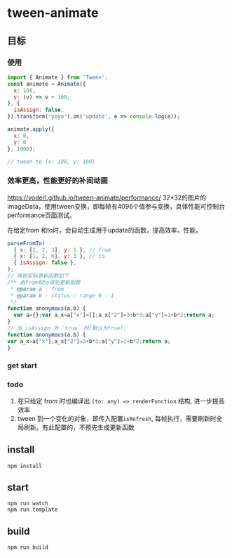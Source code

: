 # tween-animate

## 目标

### 使用
```js
import { Animate } from 'Tween';
const animate = Animate({
  x: 100,
  y: (v) => v + 100,
}, {
  isAssign: false,
}).transform('yoyo').on('update', e => console.log(e));

animate.apply({
  x: 0,
  y: 0
}, 1000);

// tween to {x: 100, y: 100}
```

### 效率更高，性能更好的补间动画

https://voderl.github.io/tween-animate/performance/
32*32的图片的imageData，使用tween变换，即每帧有4096个值参与变换，具体性能可控制台performance页面测试。

在给定from 和to时，会自动生成用于update的函数，提高效率，性能。
```js
parseFromTo(
  { x: [1, 2, 3], y: 1 }, // from
  { x: [1, 2, 6], y: 3 }, // to
  { isAssign: false },
);
// 得到实际更新函数如下
/** 由from和to得到更新函数
 * @param a - from
 * @param b - status - range 0 - 1
 */
function anonymous(a,b) {
  var a={};var a_x=a["x"]=[];a_x["2"]=3+b*3;a["y"]=1+b*2;return a;
}
// 当 isAssign 为 `true` 时(默认为true);
function anonymous(a,b) {
var a_x=a["x"];a_x["2"]=3+b*3;a["y"]=1+b*2;return a;
}
```
### get start


### todo

1. 在只给定 from 时也编译出 `(to: any) => renderFunction` 结构, 进一步提高效率
2. tween 到一个变化的对象，即传入配置`isRefresh`, 每帧执行，需要刷新时全局刷新。有此配置的，不预先生成更新函数

## install

```
npm install
```

## start

```
npm run watch
npm run template
```

## build

```
npm run build
```
